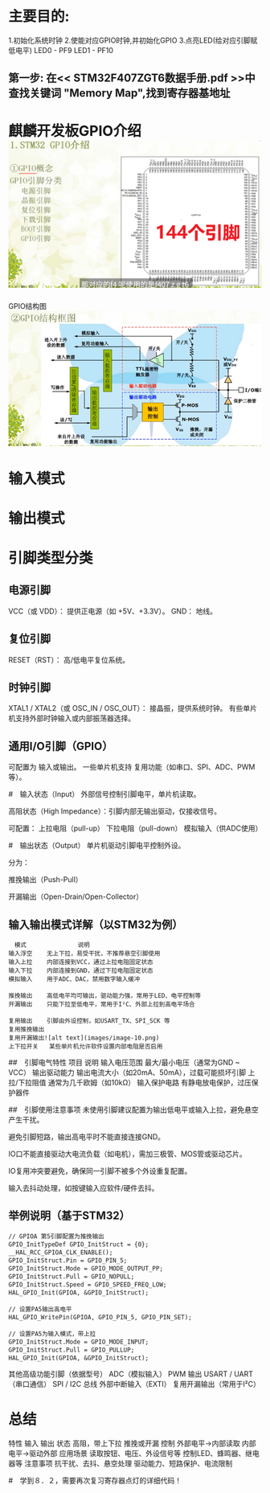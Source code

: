 # 主要目的:
1.初始化系统时钟
2.使能对应GPIO时钟,并初始化GPIO
3.点亮LED(给对应引脚赋低电平)
LED0 - PF9
LED1 - PF10

## 第一步: 在<< STM32F407ZGT6数据手册.pdf >>中查找关键词 "Memory Map",找到寄存器基地址


# 麒麟开发板GPIO介绍![alt text](images/image-7.png) 
GPIO结构图![alt text](images/image-8.png)

# 输入模式

# 输出模式

# 引脚类型分类
## 电源引脚
VCC（或 VDD）： 提供正电源（如 +5V、+3.3V）。
GND： 地线。

## 复位引脚
RESET（RST）： 高/低电平复位系统。

##  时钟引脚
XTAL1 / XTAL2（或 OSC_IN / OSC_OUT）： 接晶振，提供系统时钟。
有些单片机支持外部时钟输入或内部振荡器选择。

##  通用I/O引脚（GPIO）
可配置为 输入或输出。
一些单片机支持 复用功能（如串口、SPI、ADC、PWM等）。

#　输入状态（Input）
外部信号控制引脚电平，单片机读取。

高阻状态（High Impedance）：引脚内部无输出驱动，仅接收信号。

可配置：
上拉电阻（pull-up）
下拉电阻（pull-down）
模拟输入（供ADC使用）

#　输出状态（Output）
单片机驱动引脚电平控制外设。

分为：

推挽输出（Push-Pull）

开漏输出（Open-Drain/Open-Collector）

## 输入输出模式详解（以STM32为例）
    　模式	　　　　　　　　说明
    输入浮空	无上下拉，易受干扰，不推荐悬空引脚使用
    输入上拉	内部连接到VCC，通过上拉电阻固定状态
    输入下拉	内部连接到GND，通过下拉电阻固定状态
    模拟输入	用于ADC、DAC，禁用数字输入缓冲

    推挽输出	高低电平均可输出，驱动能力强，常用于LED、电平控制等
    开漏输出	只能下拉至低电平，常用于I²C、外部上拉到高电平场合
    
    复用输出	引脚由外设控制，如USART_TX、SPI_SCK 等
    复用推挽输出
    复用开漏输出![alt text](images/image-10.png)
    上下拉开关	某些单片机允许软件设置内部电阻是否启用

##　引脚电气特性
项目	说明
输入电压范围	最大/最小电压（通常为GND ~ VCC）
输出驱动能力	输出电流大小（如20mA、50mA），过载可能损坏引脚
上拉/下拉阻值	通常为几千欧姆（如10kΩ）
输入保护电路	有静电放电保护，过压保护器件

##　引脚使用注意事项
未使用引脚建议配置为输出低电平或输入上拉，避免悬空产生干扰。

避免引脚短路，输出高电平时不能直接连接GND。

IO口不能直接驱动大电流负载（如电机），需加三极管、MOS管或驱动芯片。

IO复用冲突要避免，确保同一引脚不被多个外设重复配置。

输入去抖动处理，如按键输入应软件/硬件去抖。

## 举例说明（基于STM32）
    // GPIOA 第5引脚配置为推挽输出
    GPIO_InitTypeDef GPIO_InitStruct = {0};
    __HAL_RCC_GPIOA_CLK_ENABLE();
    GPIO_InitStruct.Pin = GPIO_PIN_5;
    GPIO_InitStruct.Mode = GPIO_MODE_OUTPUT_PP;
    GPIO_InitStruct.Pull = GPIO_NOPULL;
    GPIO_InitStruct.Speed = GPIO_SPEED_FREQ_LOW;
    HAL_GPIO_Init(GPIOA, &GPIO_InitStruct);

    // 设置PA5输出高电平
    HAL_GPIO_WritePin(GPIOA, GPIO_PIN_5, GPIO_PIN_SET);

    // 设置PA5为输入模式，带上拉
    GPIO_InitStruct.Mode = GPIO_MODE_INPUT;
    GPIO_InitStruct.Pull = GPIO_PULLUP;
    HAL_GPIO_Init(GPIOA, &GPIO_InitStruct);
其他高级功能引脚（依据型号）
ADC（模拟输入）
PWM 输出
USART / UART（串口通信）
SPI / I2C 总线
外部中断输入（EXTI）
复用开漏输出（常用于I²C）

# 总结
特性	输入	输出
状态	高阻，带上下拉	推挽或开漏
控制	外部电平→内部读取	内部电平→驱动外部
应用场景	读取按钮、电压、外设信号等	控制LED、蜂鸣器、继电器等
注意事项	抗干扰、去抖、悬空处理	驱动能力、短路保护、电流限制



#　学到８．２，需要再次复习寄存器点灯的详细代码！

